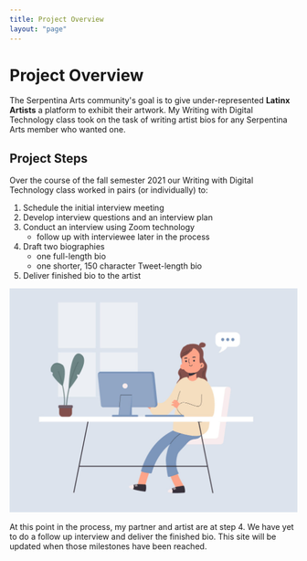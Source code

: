 ```yaml
---
title: Project Overview
layout: "page"
---
```

# Project Overview

The Serpentina Arts community's goal is to give under-represented **Latinx Artists** a platform to exhibit their artwork. My Writing with Digital Technology class took on the task of writing artist bios for any Serpentina Arts member who wanted one. 

## Project Steps
Over the course of the fall semester 2021 our Writing with Digital Technology class worked in pairs (or individually) to:

1. Schedule the initial interview meeting
2. Develop interview questions and an interview plan
3. Conduct an interview using Zoom technology
    * follow up with interviewee later in the process
4. Draft two biographies
    * one full-length bio 
    * one shorter, 150 character Tweet-length bio
5. Deliver finished bio to the artist

![Conducting an Interview](zoom.jpg)

At this point in the process, my partner and artist are at step 4. We have yet to do a follow up interview and deliver the finished bio. This site will be updated when those milestones have been reached.

